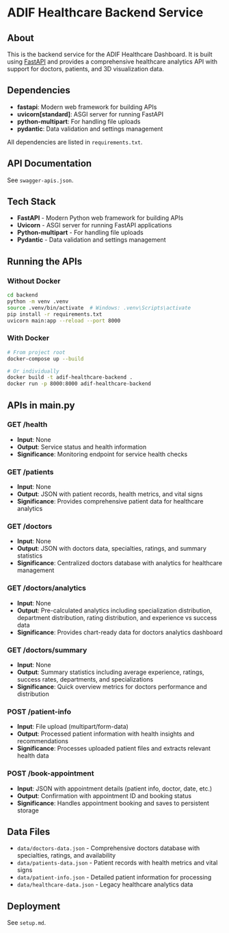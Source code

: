 # ADIF Healthcare Backend Service

## About
This is the backend service for the ADIF Healthcare Dashboard. It is built using [FastAPI](https://fastapi.tiangolo.com/) and provides a comprehensive healthcare analytics API with support for doctors, patients, and 3D visualization data.

## Dependencies
- **fastapi**: Modern web framework for building APIs
- **uvicorn[standard]**: ASGI server for running FastAPI
- **python-multipart**: For handling file uploads
- **pydantic**: Data validation and settings management

All dependencies are listed in `requirements.txt`.

## API Documentation
See `swagger-apis.json`.

## Tech Stack
- **FastAPI** - Modern Python web framework for building APIs
- **Uvicorn** - ASGI server for running FastAPI applications
- **Python-multipart** - For handling file uploads
- **Pydantic** - Data validation and settings management

## Running the APIs

### Without Docker
```bash
cd backend
python -m venv .venv
source .venv/bin/activate  # Windows: .venv\Scripts\activate
pip install -r requirements.txt
uvicorn main:app --reload --port 8000
```

### With Docker
```bash
# From project root
docker-compose up --build

# Or individually
docker build -t adif-healthcare-backend .
docker run -p 8000:8000 adif-healthcare-backend
```

## APIs in main.py

### GET /health
- **Input**: None
- **Output**: Service status and health information
- **Significance**: Monitoring endpoint for service health checks

### GET /patients
- **Input**: None
- **Output**: JSON with patient records, health metrics, and vital signs
- **Significance**: Provides comprehensive patient data for healthcare analytics

### GET /doctors
- **Input**: None
- **Output**: JSON with doctors data, specialties, ratings, and summary statistics
- **Significance**: Centralized doctors database with analytics for healthcare management

### GET /doctors/analytics
- **Input**: None
- **Output**: Pre-calculated analytics including specialization distribution, department distribution, rating distribution, and experience vs success data
- **Significance**: Provides chart-ready data for doctors analytics dashboard

### GET /doctors/summary
- **Input**: None
- **Output**: Summary statistics including average experience, ratings, success rates, departments, and specializations
- **Significance**: Quick overview metrics for doctors performance and distribution

### POST /patient-info
- **Input**: File upload (multipart/form-data)
- **Output**: Processed patient information with health insights and recommendations
- **Significance**: Processes uploaded patient files and extracts relevant health data

### POST /book-appointment
- **Input**: JSON with appointment details (patient info, doctor, date, etc.)
- **Output**: Confirmation with appointment ID and booking status
- **Significance**: Handles appointment booking and saves to persistent storage

## Data Files
- `data/doctors-data.json` - Comprehensive doctors database with specialties, ratings, and availability
- `data/patients-data.json` - Patient records with health metrics and vital signs
- `data/patient-info.json` - Detailed patient information for processing
- `data/healthcare-data.json` - Legacy healthcare analytics data

## Deployment
See `setup.md`.
